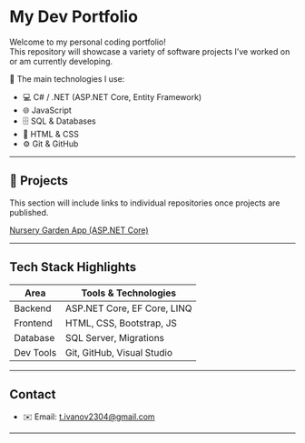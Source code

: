 #  My Dev Portfolio

Welcome to my personal coding portfolio!  
This repository will showcase a variety of software projects I’ve worked on or am currently developing.

🚀 The main technologies I use:
- 💻 C# / .NET (ASP.NET Core, Entity Framework)
- 🌐 JavaScript
- 🗄️ SQL & Databases
- 🎨 HTML & CSS
- ⚙️ Git & GitHub

---

## 📂 Projects

This section will include links to individual repositories once projects are published.

[Nursery Garden App (ASP.NET Core)](https://github.com/TeodorIvanov2304/NurseryGardenApp)

---

##  Tech Stack Highlights

| Area | Tools & Technologies |
|------|----------------------|
| Backend | ASP.NET Core, EF Core, LINQ |
| Frontend | HTML, CSS, Bootstrap, JS |
| Database | SQL Server, Migrations |
| Dev Tools | Git, GitHub, Visual Studio |

---

##  Contact

- ✉️ Email: t.ivanov2304@gmail.com  

---
